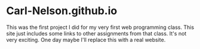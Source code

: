 # Carl-Nelson.github.io
This was the first project I did for my very first web programming class.
This site just includes some links to other assignments from that class.
It's not very exciting.
One day maybe I'll replace this with a real website.
